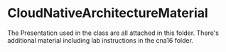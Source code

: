 # CloudNativeArchitectureMaterial

The Presentation used in the class are all attached in this folder.
There's additional material including lab instructions in the cna16 folder.
